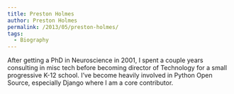 ```yaml
---
title: Preston Holmes
author: Preston Holmes
permalink: /2013/05/preston-holmes/
tags:
  - Biography
---
```

After getting a PhD in Neuroscience in 2001, I spent a couple years consulting in misc tech before becoming director of Technology for a small progressive K-12 school. I&#8217;ve become heavily involved in Python Open Source, especially Django where I am a core contributor.
